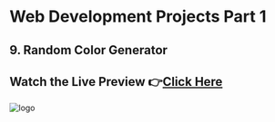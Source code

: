 # Web Development Projects Part 1

## 9. Random Color Generator

## Watch the Live Preview 👉[Click Here](https://ashutosh-pmishra.github.io/Web-Development-Projects-Part-1/9-Random_Color_Generator/)
![logo](https://github.com/Ashutosh-PMishra/Web-Development-Projects-Part-1/blob/main/9-Random_Color_Generator/preview.png)
